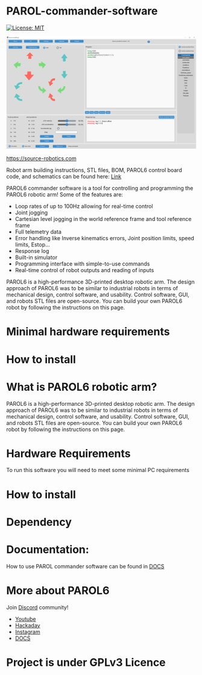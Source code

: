 # PAROL-commander-software
[![License: MIT](https://img.shields.io/badge/license-GPLv3-blue)](https://opensource.org/license/gpl-3-0/)

<img src="Images/screen_2.png" alt="drawing" width="700"/>

https://source-robotics.com

Robot arm building instructions, STL files, BOM, PAROL6 control board code, and schematics can be found here: [Link](https://github.com/PCrnjak/PAROL6-Desktop-robot-arm)

PAROL6 commander software is a tool for controlling and programming the PAROL6 robotic arm!
Some of the features are: <br />
* Loop rates of up to 100Hz allowing for real-time control
* Joint jogging
* Cartesian level jogging in the world reference frame and tool reference frame
* Full telemetry data
* Error handling like Inverse kinematics errors, Joint position limits, speed limits, Estop...
* Response log 
* Built-in simulator
* Programming interface with simple-to-use commands
* Real-time control of robot outputs and reading of inputs


PAROL6 is a high-performance 3D-printed desktop robotic arm. The design approach of PAROL6 was to be similar to industrial robots in terms of mechanical design, control software, and usability. Control software, GUI, and robots STL files are open-source. You can build your own PAROL6 robot by following the instructions on this page.

# Minimal hardware requirements

# How to install 

# What is PAROL6 robotic arm?

PAROL6 is a high-performance 3D-printed desktop robotic arm. The design approach of PAROL6 was to be similar to industrial robots in terms of mechanical design, control software, and usability. Control software, GUI, and robots STL files are open-source. You can build your own PAROL6 robot by following the instructions on this page.

# Hardware Requirements
To run this software you will need to meet some minimal PC requirements

# How to install

# Dependency

# Documentation:

How to use PAROL commander software can be found in [DOCS](https://source-robotics.github.io/PAROL-docs/)


# More about PAROL6
Join [Discord](https://discord.com/invite/prjUvjmGpZ ) community!
- [Youtube](https://www.youtube.com/channel/UCp3sDRwVkbm7b2M-2qwf5aQ)
- [Hackaday](https://hackaday.io/project/167247-faze4-robotic-arm)
- [Instagram](https://www.instagram.com/5arcrnjak/)
- [DOCS](https://source-robotics.github.io/PAROL-docs/)



# Project is under GPLv3 Licence
